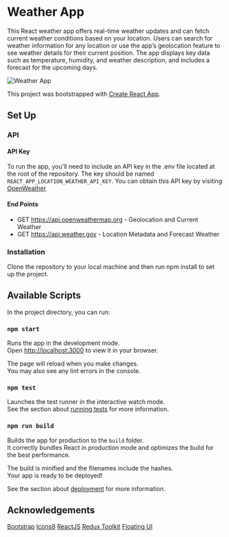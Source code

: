 # Weather App

This React weather app offers real-time weather updates and can fetch current weather conditions based on your location. Users can search for weather information for any location or use the app’s geolocation feature to see weather details for their current position. The app displays key data such as temperature, humidity, and weather description, and includes a forecast for the upcoming days.

![Weather App](images/weather-app-img.png)

This project was bootstrapped with [Create React App](https://github.com/facebook/create-react-app).

## Set Up

### API

#### API Key

To run the app, you'll need to include an API key in the .env file located at the root of the repository. The key should be named `REACT_APP_LOCATION_WEATHER_API_KEY`. You can obtain this API key by visiting [OpenWeather](https://openweathermap.org/api)

#### End Points

- GET https://api.openweathermap.org - Geolocation and Current Weather
- GET https://api.weather.gov - Location Metadata and Forecast Weather

### Installation

Clone the repository to your local machine and then run npm install to set up the project.

## Available Scripts

In the project directory, you can run:

### `npm start`

Runs the app in the development mode.\
Open [http://localhost:3000](http://localhost:3000) to view it in your browser.

The page will reload when you make changes.\
You may also see any lint errors in the console.

### `npm test`

Launches the test runner in the interactive watch mode.\
See the section about [running tests](https://facebook.github.io/create-react-app/docs/running-tests) for more information.

### `npm run build`

Builds the app for production to the `build` folder.\
It correctly bundles React in production mode and optimizes the build for the best performance.

The build is minified and the filenames include the hashes.\
Your app is ready to be deployed!

See the section about [deployment](https://facebook.github.io/create-react-app/docs/deployment) for more information.

## Acknowledgements

[Bootstrap](https://getbootstrap.com/)
[Icons8](https://icons8.com)
[ReactJS](https://react.dev/)
[Redux Toolkit](https://redux-toolkit.js.org/)
[Floating UI](https://floating-ui.com/)

